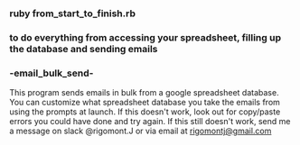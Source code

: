 ### ruby from_start_to_finish.rb
### to do everything from accessing your spreadsheet, filling up the database and sending emails

### -email_bulk_send-
 This program sends emails in bulk from a google spreadsheet database.
 You can customize what spreadsheet database you take the emails from
 using the prompts at launch. If this doesn't work, look out for copy/paste
 errors you could have done and try again. If this still doesn't work, 
 send me a message on slack @rigomont.J or via email at rigomontj@gmail.com
